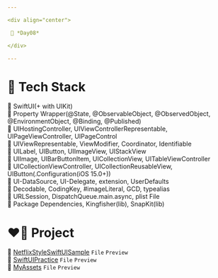 ```yaml
---

<div align="center">

 💚 *Day08*

</div>

---
```


# 🤖 Tech Stack
🍏 SwiftUI(+ with UIKit)  
🍏 Property Wrapper(@State, @ObservableObject, @ObservedObject, @EnvironmentObject, @Binding, @Published)  
🍏 UIHostingController, UIViewControllerRepresentable, UIPageViewController, UIPageControl  
🍏 UIViewRepresentable, ViewModifier, Coordinator, Identifiable  
🍎 UILabel, UIButton, UIImageView, UIStackView  
🍎 UIImage, UIBarButtonItem, UICollectionView, UITableViewController  
🍎 UICollectionViewController, UICollectionReusableView, UIButton(.Configuration(iOS 15.0+))  
🍎 UI-DataSource, UI-Delegate, extension, UserDefaults  
🍎 Decodable, CodingKey, #imageLiteral, GCD, typealias  
🍎 URLSession, DispatchQueue.main.async, plist File  
🍎 Package Dependencies, Kingfisher(lib), SnapKit(lib)  

# ❤️‍🔥 Project
📂 [NetflixStyleSwiftUISample](https://github.com/DCherish/iOS_N_Swift/tree/main/Day08/NetflixStyleSwiftUISample) `File` `Preview`  
📁 [SwiftUIPractice](https://github.com/DCherish/iOS_N_Swift/tree/main/Day08/SwiftUIPractice) `File` `Preview`  
📁 [MyAssets](https://github.com/DCherish/iOS_N_Swift/tree/main/Day08/MyAssets) `File` `Preview`  
